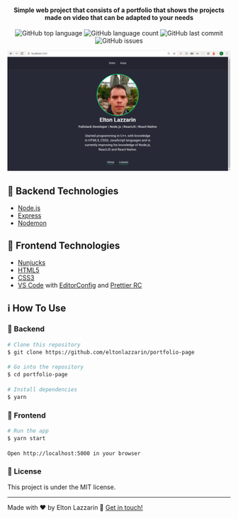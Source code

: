 <h4 align="center"> 
  Simple web project that consists of a portfolio that shows the projects made on video that can be adapted to your needs
</h4>
<p align="center">
  <img alt="GitHub top language" src="https://img.shields.io/github/languages/top/eltonlazzarin/portfolio-page">

  <img alt="GitHub language count" src="https://img.shields.io/github/languages/count/eltonlazzarin/portfolio-page">

  <img alt="GitHub last commit" src="https://img.shields.io/github/last-commit/eltonlazzarin/portfolio-page">

  <img alt="GitHub issues" src="https://img.shields.io/github/issues/eltonlazzarin/portfolio-page">

<p align="center">
<img alt="Main Page" src="https://github.com/eltonlazzarin/portfolio-page/blob/master/screenshots/mainpage.png">

## :rocket: Backend Technologies

- [Node.js](https://nodejs.org/)
- [Express](https://github.com/expressjs/express)
- [Nodemon](https://nodemon.io/)

## :rocket: Frontend Technologies

- [Nunjucks](https://mozilla.github.io/nunjucks/)
- [HTML5](https://developer.mozilla.org/en-US/docs/Web/Guide/HTML/HTML5)
- [CSS3](https://developer.mozilla.org/en-US/docs/Archive/CSS3)
- [VS Code](https://code.visualstudio.com) with [EditorConfig](https://marketplace.visualstudio.com/items?itemName=EditorConfig.EditorConfig) and [Prettier RC](https://github.com/prettier/prettier)

## :information_source: How To Use

### :rocket: Backend

```bash
# Clone this repository
$ git clone https://github.com/eltonlazzarin/portfolio-page

# Go into the repository
$ cd portfolio-page

# Install dependencies
$ yarn
```

### :rocket: Frontend

```bash
# Run the app
$ yarn start

Open http://localhost:5000 in your browser
```

### :memo: License

This project is under the MIT license.

---

Made with ♥ by Elton Lazzarin :wave: [Get in touch!](https://www.linkedin.com/in/eltonlazzarin/)
